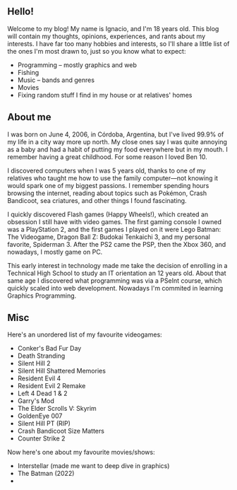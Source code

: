 ## Hello!

Welcome to my blog! My name is Ignacio, and I'm 18 years old. This blog will contain my thoughts, opinions, experiences, and rants about my interests. I have far too many hobbies and interests, so I'll share a little list of the ones I'm most drawn to, just so you know what to expect:

- Programming – mostly graphics and web
- Fishing
- Music – bands and genres
- Movies
- Fixing random stuff I find in my house or at relatives' homes

## About me

I was born on June 4, 2006, in Córdoba, Argentina, but I've lived 99.9% of my life in a city way more up north. My close ones say I was quite annoying as a baby and had a habit of putting my food everywhere but in my mouth. I remember having a great childhood. For some reason I loved Ben 10.

I discovered computers when I was 5 years old, thanks to one of my relatives who taught me how to use the family computer—not knowing it would spark one of my biggest passions. I remember spending hours browsing the internet, reading about topics such as Pokémon, Crash Bandicoot, sea criatures, and other things I found fascinating. 

I quickly discovered Flash games (Happy Wheels!), which created an obsession I still have with video games. The first gaming console I owned was a PlayStation 2, and the first games I played on it were Lego Batman: The Videogame, Dragon Ball Z: Budokai Tenkaichi 3, and my personal favorite, Spiderman 3. After the PS2 came the PSP, then the Xbox 360, and nowadays, I mostly game on PC.

This early interest in technology made me take the decision of enrolling in a Technical High School to study an IT orientation an 12 years old. About that same age I discovered what programming was via a PSeInt course, which quickly scaled into web development. Nowadays I'm commited in learning Graphics Programming.

## Misc

Here's an unordered list of my favourite videogames:

- Conker's Bad Fur Day
- Death Stranding
- Silent Hill 2
- Silent Hill Shattered Memories
- Resident Evil 4
- Resident Evil 2 Remake
- Left 4 Dead 1 & 2
- Garry's Mod
- The Elder Scrolls V: Skyrim
- GoldenEye 007
- Silent Hill PT (RIP)
- Crash Bandicoot Size Matters
- Counter Strike 2

Now here's one about my favourite movies/shows:

- Interstellar (made me want to deep dive in graphics)
- The Batman (2022)
- 